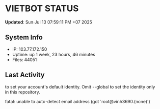 # VIETBOT STATUS
**Updated**: Sun Jul 13 07:59:11 PM +07 2025

## System Info
- IP: 103.77.172.150
- Uptime: up 1 week, 23 hours, 46 minutes
- Files: 44051

## Last Activity

to set your account's default identity.
Omit --global to set the identity only in this repository.

fatal: unable to auto-detect email address (got 'root@vinh3690.(none)')
